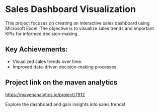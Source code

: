 # Sales Dashboard Visualization

This project focuses on creating an interactive sales dashboard using Microsoft Excel. The objective is to visualize sales trends and important KPIs for informed decision-making.

## Key Achievements:
- Visualized sales trends over time.
- Improved data-driven decision-making processes.

## Project link on the maven analytics
 https://mavenanalytics.io/project/7912

Explore the dashboard and gain insights into sales trends!
